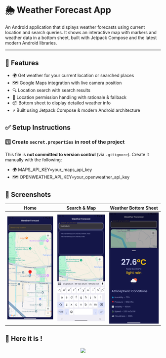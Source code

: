 # 🌦️ Weather Forecast App

An Android application that displays weather forecasts using current location and search queries. It shows an interactive map with markers and weather data in a bottom sheet, built with Jetpack Compose and the latest modern Android libraries.

---

## 🚀 Features

- 🌍 Get weather for your current location or searched places
- 🗺️ Google Maps integration with live camera position
- 🔍 Location search with search results
- 🧭 Location permission handling with rationale & fallback
- 📦 Bottom sheet to display detailed weather info
- ⚡ Built using Jetpack Compose & modern Android architecture

## ✅ Setup Instructions

### 1️⃣ Create `secret.properties` in root of the project

This file is **not committed to version control** (via `.gitignore`). Create it manually with the following:

- 🌍 MAPS_API_KEY=your_maps_api_key
- 🗺️ OPENWEATHER_API_KEY=your_openweather_api_key


## 📸 Screenshots

| Home                             | Search & Map | Weather Bottom Sheet         |
|----------------------------------|--------------|------------------------------|
| ![](screenshots/home_screen.png) | ![](screenshots/search.png) | ![](screenshots/weather.png) |

## 📸 Here it is !
<p align="center">
  <img src="screenshots/recording.gif" width="200" />
</p>



